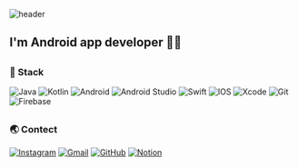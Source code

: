 ![header](https://capsule-render.vercel.app/api?type=slice&color=auto&height=250&section=header&text=DeokWoo%20Ahn&fontSize=90)

<!-- <h3 align="left"> 👋 Hi there ! </h3> -->
<h2 align="left"> I'm <b>Android app developer</b> <!-- using Android and IOS --> 👨‍💻 </h2>
<!-- <p align="left"> I will be the best developer so I always try to grow 💪 </p> -->

##

<h3 align="left"> 🔨 Stack </h3>

![Java](https://img.shields.io/badge/java-%23ED8B00.svg?style=for-the-badge&logo=java&logoColor=white) ![Kotlin](https://img.shields.io/badge/kotlin-%230095D5.svg?style=for-the-badge&logo=kotlin&logoColor=white) ![Android](https://img.shields.io/badge/Android-3DDC84?style=for-the-badge&logo=android&logoColor=white) ![Android Studio](https://img.shields.io/badge/Android%20Studio-3DDC84.svg?style=for-the-badge&logo=android-studio&logoColor=white) ![Swift](https://img.shields.io/badge/swift-F54A2A?style=for-the-badge&logo=swift&logoColor=white) ![IOS](https://img.shields.io/badge/iOS-000000?style=for-the-badge&logo=ios&logoColor=white) ![Xcode](https://img.shields.io/badge/Xcode-007ACC?style=for-the-badge&logo=Xcode&logoColor=white) ![Git](https://img.shields.io/badge/git-%23F05033.svg?style=for-the-badge&logo=git&logoColor=white) ![Firebase](https://img.shields.io/badge/firebase-%23039BE5.svg?style=for-the-badge&logo=firebase) 	

##

<h3 align="left"> 🌏 Contect </h3> 

[![Instagram](https://img.shields.io/badge/<Instagram>-%23E4405F.svg?style=for-the-badge&logo=Instagram&logoColor=white)](https://www.instagram.com/thug_wooo/) [![Gmail](https://img.shields.io/badge/Gmail-D14836?style=for-the-badge&logo=gmail&logoColor=white)](mailto:fjrlvkdlxj@gmail.com) [![GitHub](https://img.shields.io/badge/tech%20blog-%23121011.svg?style=for-the-badge&logo=github&logoColor=white)](https://thuglife.tistory.com/) [![Notion](https://img.shields.io/badge/Notion-%23000000.svg?style=for-the-badge&logo=notion&logoColor=white)]()


<!--
**DeokWooAhn/DeokWooAhn** is a ✨ _special_ ✨ repository because its `README.md` (this file) appears on your GitHub profile.

Here are some ideas to get you started:

- 🔭 I’m currently working on ...
- 🌱 I’m currently learning ...
- 👯 I’m looking to collaborate on ...
- 🤔 I’m looking for help with ...
- 💬 Ask me about ...
- 📫 How to reach me: ...
- 😄 Pronouns: ...
- ⚡ Fun fact: ...
-->
